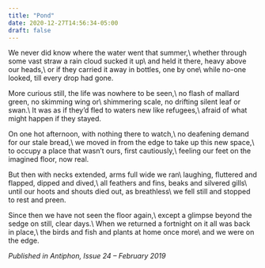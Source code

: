 ```yaml
---
title: "Pond"
date: 2020-12-27T14:56:34-05:00
draft: false
---
```


We never did know where the water went that summer,\\
whether through some vast straw a rain cloud sucked it up\\
and held it there, heavy above our heads,\\
or if they carried it away in bottles, one by one\\
while no-one looked, till every drop had gone.

More curious still, the life was nowhere to be seen,\\
no flash of mallard green, no skimming wing or\\
shimmering scale, no drifting silent leaf or swan.\\
It was as if they’d fled to waters new like refugees,\\
afraid of what might happen if they stayed.

On one hot afternoon, with nothing there to watch,\\
no deafening demand for our stale bread,\\
we moved in from the edge to take up this new space,\\
to occupy a place that wasn’t ours, first cautiously,\\
feeling our feet on the imagined floor, now real.

But then with necks extended, arms full wide we ran\\
laughing, fluttered and flapped, dipped and dived,\\
all feathers and fins, beaks and silvered gills\\
until our hoots and shouts died out, as breathless\\
we fell still and stopped to rest and preen.

Since then we have not seen the floor again,\\
except a glimpse beyond the sedge on still, clear days.\\
When we returned a fortnight on it all was back in place,\\
the birds and fish and plants at home once more\\
and we were on the edge.

_Published in Antiphon, Issue 24 – February 2019_
